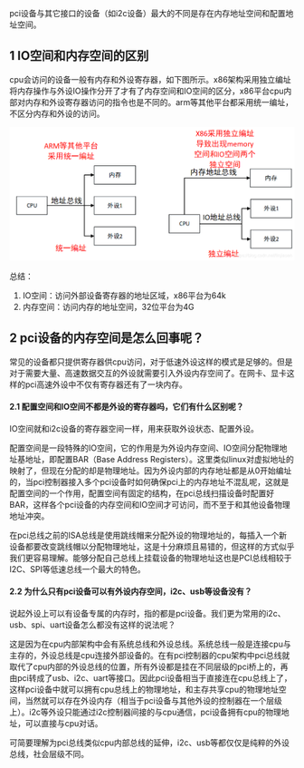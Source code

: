 pci设备与其它接口的设备（如i2c设备）最大的不同是存在内存地址空间和配置地址空间。

## 1 IO空间和内存空间的区别

cpu会访问的设备一般有内存和外设寄存器，如下图所示。x86架构采用独立编址将内存操作与外设IO操作分开了才有了内存空间和IO空间的区分，x86平台cpu内部对内存和外设寄存器访问的指令也是不同的。arm等其他平台都采用统一编址，不区分内存和外设的访问。

<img src="https://raw.githubusercontent.com/tupelo-shen/my_test/master/doc/linux/mips-architecture/others/images/mips_extra_episode_2_1.PNG">

总结：

1. IO空间：访问外部设备寄存器的地址区域，x86平台为64k
2. 内存空间：访问内存的地址空间，32位平台为4G

## 2 pci设备的内存空间是怎么回事呢？

常见的设备都只提供寄存器供cpu访问，对于低速外设这样的模式是足够的。但是对于需要大量、高速数据交互的外设就需要引入外设内存空间了。在网卡、显卡这样的pci高速外设中不仅有寄存器还有了一块内存。

#### 2.1 配置空间和IO空间不都是外设的寄存器吗，它们有什么区别呢？

IO空间就和i2c设备的寄存器空间一样，用来获取外设状态、配置外设。

配置空间是一段特殊的IO空间，它的作用是为外设内存空间、IO空间分配物理地址基地址，即配置BAR（Base Address Registers）。这里类似linux对虚拟地址的映射了，但现在分配的却是物理地址。因为外设内部的内存地址都是从0开始编址的，当pci控制器接入多个pci设备时如何确保pci上的内存地址不混乱呢，这就是配置空间的一个作用，配置空间有固定的结构，在pci总线扫描设备时配置好BAR，这样各个pci设备的内存空间和IO空间才可访问，而不至于和其他设备物理地址冲突。

在pci总线之前的ISA总线是使用跳线帽来分配外设的物理地址的，每插入一个新设备都要改变跳线帽以分配物理地址，这是十分麻烦且易错的，但这样的方式似乎我们更容易理解。能够分配自己总线上挂载设备的物理地址这也是PCI总线相较于I2C、SPI等低速总线一个最大的特色。

#### 2.2 为什么只有pci设备可以有外设内存空间，i2c、usb等设备没有？

说起外设上可以有设备专属的内存时，指的都是pci设备。我们更为常用的i2c、usb、spi、uart设备怎么都没有这样的说法呢？

这是因为在cpu内部架构中会有系统总线和外设总线。系统总线一般是连接cpu与主存的，外设总线是cpu连接外部设备的。在有pci控制器的cpu架构中pci总线就取代了cpu内部的外设总线的位置，所有外设都是挂在不同层级的pci桥上的，再由pci转成了usb、i2c、uart等接口。因此pci设备相当于直接连在cpu总线上了，这样pci设备中就可以拥有cpu总线上的物理地址，和主存共享cpu的物理地址空间，当然就可以存在外设内存（相当于pci设备与其他外设的控制器在一个层级上）。i2c等外设只能通过i2c控制器间接的与cpu通信，pci设备拥有cpu的物理地址，可以直接与cpu对话。

可简要理解为pci总线类似cpu内部总线的延伸，i2c、usb等都仅仅是纯粹的外设总线，社会层级不同。